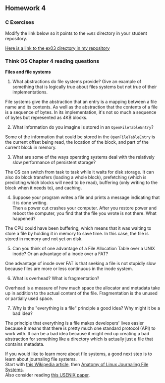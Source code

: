 ## Homework 4

### C Exercises

Modify the link below so it points to the `ex03` directory in your
student repository.

[Here is a link to the ex03 directory in my repository](https://github.com/adeaver/ExercisesInC/tree/master/exercises/ex02.5)

### Think OS Chapter 4 reading questions

**Files and file systems**

1) What abstractions do file systems provide?  Give an example of something that is logically 
true about files systems but not true of their implementations.

File systems give the abstraction that an entry is a mapping between a file name and its contents. As well as the abstraction that the contents of a file is a sequence of bytes. In its implementation, it's not so much a sequence of bytes but represented as 4KB blocks.

2) What information do you imagine is stored in an `OpenFileTableEntry`?

Some of the information that could be stored in the `OpenFileTableEntry` is the current offset being read, the location of the block, and part of the current block in memory. 

3) What are some of the ways operating systems deal with the relatively slow performance of persistent storage?

The OS can switch from task to task while it waits for disk storage. It can also do block transfers (loading a whole block), prefetching (which is predicting which blocks will need to be read), buffering (only writing to the block when it needs to), and caching. 

4) Suppose your program writes a file and prints a message indicating that it is done writing.  
Then a power cut crashes your computer.  After you restore power and reboot the computer, you find that the 
file you wrote is not there.  What happened?

The CPU could have been buffering, which means that it was waiting to store a file by holding it in memory to save time. In this case, the file is stored in memory and not yet on disk.

5) Can you think of one advantage of a File Allocation Table over a UNIX inode?  Or an advantage of a inode over a FAT?

One advantage of inode over FAT is that seeking a file is not stupidly slow because files are more or less continuous in the inode system.

6) What is overhead?  What is fragmentation?

Overhead is a measure of how much space the allocator and metadata take up in addition to the actual content of the file. Fragmentation is the unused or partially used space.

7) Why is the "everything is a file" principle a good idea?  Why might it be a bad idea?

The principle that everything is a file makes developers' lives easier because it means that there is pretty much one standard protocol (API) to work with. It can be a bad idea because it might end up creating a bad abstraction for something like a directory which is actually just a file that contains metadata.

If you would like to learn more about file systems, a good next step is to learn about journaling file systems.  
Start with [this Wikipedia article](https://en.wikipedia.org/wiki/Journaling_file_system), then 
[Anatomy of Linux Journaling File Systems](http://www.ibm.com/developerworks/library/l-journaling-filesystems/index.html).  
Also consider reading [this USENIX paper](https://www.usenix.org/legacy/event/usenix05/tech/general/full_papers/prabhakaran/prabhakaran.pdf).



